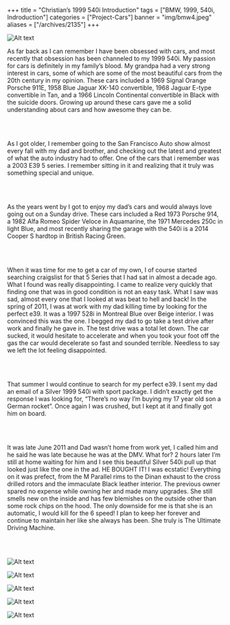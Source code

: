 +++
title = "Christian’s 1999 540i Introduction"
tags = ["BMW, 1999, 540i, Indroduction"]
categories = ["Project-Cars"]
banner = "img/bmw4.jpeg"
aliases = ["/archives/2135"]
+++

![Alt text](https://e39source.com/wp-content/uploads/2014/07/bmw4.jpg)

As far back as I can remember I have been obsessed with cars, and most recently that obsession has been channeled to my 1999 540i. My passion for cars is definitely in my family’s blood. My grandpa had a very strong interest in cars, some of which are some of the most beautiful cars from the 20th century in my opinion. These cars included a 1969 Signal Orange Porsche 911E, 1958 Blue Jaguar XK-140 convertible, 1968 Jaguar E-type convertible in Tan, and a 1966 Lincoln Continental convertible in Black with the suicide doors.  Growing up around these cars gave me a solid understanding about cars and how awesome they can be.

&nbsp;<br/><br/>

As I got older, I remember going to the San Francisco Auto show almost every fall with my dad and brother, and checking out the latest and greatest of what the auto industry had to offer. One of the cars that i remember was a 2003 E39 5 series. I remember sitting in it and realizing that it truly was something special and unique.

&nbsp;<br/><br/>

As the years went by I got to enjoy my dad’s cars and would always love going out on a Sunday drive. These cars included a Red 1973 Porsche 914, a 1982 Alfa Romeo Spider Veloce in Aquamarine, the 1971 Mercedes 250c in light Blue, and most recently sharing the garage with the 540i is a 2014 Cooper S hardtop in British Racing Green.

&nbsp;<br/><br/>

When it was time for me to get a car of my own, I of course started searching craigslist for that 5 Series that I had sat in almost a decade ago. What I found was really disappointing. I came to realize very quickly that finding one that was in good condition is not an easy task. What I saw was sad, almost every one that I looked at was beat to hell and back! In the spring of 2011, I was at work with my dad killing time by looking for the perfect e39. It was a 1997 528i in Montreal Blue over Beige interior. I was convinced this was the one. I begged my dad to go take a test drive after work and finally he gave in. The test drive was a total let down. The car sucked, it would hesitate to accelerate and when you took your foot off the gas the car would decelerate so fast and sounded terrible. Needless to say we left the lot feeling disappointed.

&nbsp;<br/><br/>

That summer I would continue to search for my perfect e39. I sent my dad an email of a Silver 1999 540i with sport package. I didn’t exactly get the response I was looking for, “There’s no way I’m buying my 17 year old son a German rocket”. Once again I was crushed, but I kept at it and finally got him on board.

&nbsp;<br/><br/>

It was late June 2011 and Dad wasn’t home from work yet, I called him and he said he was late because he was at the DMV. What for? 2 hours later I’m still at home waiting for him and I see this beautiful Silver 540i pull up that looked just like the one in the ad. HE BOUGHT IT! I was ecstatic! Everything on it was prefect, from the M Parallel rims to the Dinan exhaust to the cross drilled rotors and the immaculate Black leather interior.  The previous owner spared no expense while owning her and made many upgrades. She still smells new on the inside and has few blemishes on the outside other than some rock chips on the hood. The only downside for me is that she is an automatic, I would kill for the 6 speed! I plan to keep her forever and continue to maintain her like she always has been. She truly is The Ultimate Driving Machine.

&nbsp;<br/><br/>

![Alt text](https://e39source.com/wp-content/uploads/2014/07/bmw1.jpg)

![Alt text](../img/bmw2.jpeg)

![Alt text](../img/bmw3.jpeg)

![Alt text](../img/bmw5.jpeg)

![Alt text](../img/bmw6.jpeg)

&nbsp;<br/><br/>